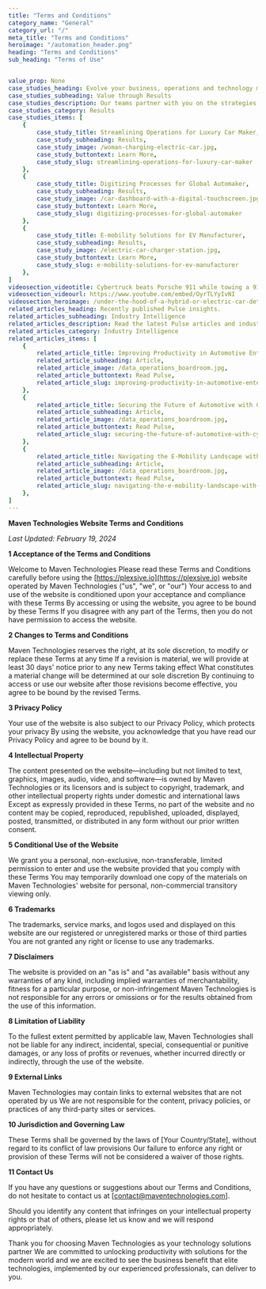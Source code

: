 ```yaml
---
title: "Terms and Conditions"
category_name: "General"
category_url: "/"
meta_title: "Terms and Conditions"
heroimage: "/automation_header.png"
heading: "Terms and Conditions"
sub_heading: "Terms of Use"


value_prop: None
case_studies_heading: Evolve your business, operations and technology models.
case_studies_subheading: Value through Results
case_studies_description: Our teams partner with you on the strategies and solutions to transform your company.
case_studies_category: Results
case_studies_items: [
	{
		case_study_title: Streamlining Operations for Luxury Car Maker,
		case_study_subheading: Results,
		case_study_image: /woman-charging-electric-car.jpg,
		case_study_buttontext: Learn More,
		case_study_slug: streamlining-operations-for-luxury-car-maker
	},
	{
		case_study_title: Digitizing Processes for Global Automaker,
		case_study_subheading: Results,
		case_study_image: /car-dashboard-with-a-digital-touchscreen.jpg,
		case_study_buttontext: Learn More,
		case_study_slug: digitizing-processes-for-global-automaker
	},
	{
		case_study_title: E-mobility Solutions for EV Manufacturer,
		case_study_subheading: Results,
		case_study_image: /electric-car-charger-station.jpg,
		case_study_buttontext: Learn More,
		case_study_slug: e-mobility-solutions-for-ev-manufacturer
	},
]
videosection_videotitle: Cybertruck beats Porsche 911 while towing a 911
videosection_videourl: https://www.youtube.com/embed/OyrTLYyIvNI
videosection_heroimage: /under-the-hood-of-a-hybrid-or-electric-car-detail.jpg
related_articles_heading: Recently published Pulse insights.
related_articles_subheading: Industry Intelligence
related_articles_description: Read the latest Pulse articles and industry insights.
related_articles_category: Industry Intelligence
related_articles_items: [
	{
		related_article_title: Improving Productivity in Automotive Enterprises,
		related_article_subheading: Article,
		related_article_image: /data_operations_boardroom.jpg,
		related_article_buttontext: Read Pulse,
		related_article_slug: improving-productivity-in-automotive-enterprises
	},
	{
		related_article_title: Securing the Future of Automotive with Cybersecurity,
		related_article_subheading: Article,
		related_article_image: /data_operations_boardroom.jpg,
		related_article_buttontext: Read Pulse,
		related_article_slug: securing-the-future-of-automotive-with-cybersecurity
	},
	{
		related_article_title: Navigating the E-Mobility Landscape with Maven,
		related_article_subheading: Article,
		related_article_image: /data_operations_boardroom.jpg,
		related_article_buttontext: Read Pulse,
		related_article_slug: navigating-the-e-mobility-landscape-with-maven
	},
]
---
```


**Maven Technologies Website Terms and Conditions**

_Last Updated: February 19, 2024_

**1
Acceptance of the Terms and Conditions**

Welcome to Maven Technologies
Please read these Terms and Conditions carefully before using the [https://plexsive.io](https://plexsive.io) website operated by Maven Technologies ("us", "we", or "our")
Your access to and use of the website is conditioned upon your acceptance and compliance with these Terms
By accessing or using the website, you agree to be bound by these Terms
If you disagree with any part of the Terms, then you do not have permission to access the website.

**2
Changes to Terms and Conditions**

Maven Technologies reserves the right, at its sole discretion, to modify or replace these Terms at any time
If a revision is material, we will provide at least 30 days' notice prior to any new Terms taking effect
What constitutes a material change will be determined at our sole discretion
By continuing to access or use our website after those revisions become effective, you agree to be bound by the revised Terms.

**3
Privacy Policy**

Your use of the website is also subject to our Privacy Policy, which protects your privacy
By using the website, you acknowledge that you have read our Privacy Policy and agree to be bound by it.

**4
Intellectual Property**

The content presented on the website—including but not limited to text, graphics, images, audio, video, and software—is owned by Maven Technologies or its licensors and is subject to copyright, trademark, and other intellectual property rights under domestic and international laws
Except as expressly provided in these Terms, no part of the website and no content may be copied, reproduced, republished, uploaded, displayed, posted, transmitted, or distributed in any form without our prior written consent.

**5
Conditional Use of the Website**

We grant you a personal, non-exclusive, non-transferable, limited permission to enter and use the website provided that you comply with these Terms
You may temporarily download one copy of the materials on Maven Technologies' website for personal, non-commercial transitory viewing only.

**6
Trademarks**

The trademarks, service marks, and logos used and displayed on this website are our registered or unregistered marks or those of third parties
You are not granted any right or license to use any trademarks.

**7
Disclaimers**

The website is provided on an "as is" and "as available" basis without any warranties of any kind, including implied warranties of merchantability, fitness for a particular purpose, or non-infringement
Maven Technologies is not responsible for any errors or omissions or for the results obtained from the use of this information.

**8
Limitation of Liability**

To the fullest extent permitted by applicable law, Maven Technologies shall not be liable for any indirect, incidental, special, consequential or punitive damages, or any loss of profits or revenues, whether incurred directly or indirectly, through the use of the website.

**9
External Links**

Maven Technologies may contain links to external websites that are not operated by us
We are not responsible for the content, privacy policies, or practices of any third-party sites or services.

**10
Jurisdiction and Governing Law**

These Terms shall be governed by the laws of [Your Country/State], without regard to its conflict of law provisions
Our failure to enforce any right or provision of these Terms will not be considered a waiver of those rights.

**11
Contact Us**

If you have any questions or suggestions about our Terms and Conditions, do not hesitate to contact us at [contact@maventechnologies.com].

Should you identify any content that infringes on your intellectual property rights or that of others, please let us know and we will respond appropriately.

Thank you for choosing Maven Technologies as your technology solutions partner
We are committed to unlocking productivity with solutions for the modern world and we are excited to see the business benefit that elite technologies, implemented by our experienced professionals, can deliver to you.